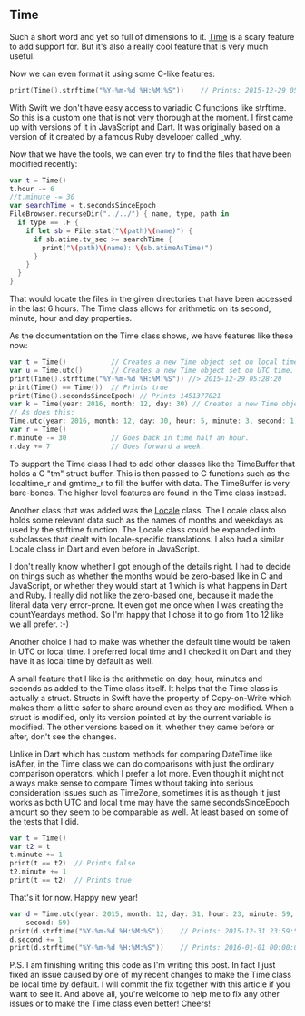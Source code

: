 Time
----

Such a short word and yet so full of dimensions to it.
[Time](../Sources/time.swift) is a scary feature
to add support for. But it's also a really cool feature that is very much
useful.

Now we can even format it using some C-like features:

```swift
print(Time().strftime("%Y-%m-%d %H:%M:%S"))    // Prints: 2015-12-29 05:47:13
```

With Swift we don't have easy access to variadic C functions like strftime. So
this is a custom one that is not very thorough at the moment. I first came up
with versions of it in JavaScript and Dart. It was originally based on a version
of it created by a famous Ruby developer called _why.

Now that we have the tools, we can even try to find the files that have been
modified recently:

```swift
var t = Time()
t.hour -= 6
//t.minute -= 30
var searchTime = t.secondsSinceEpoch
FileBrowser.recurseDir("../../") { name, type, path in
  if type == .F {
    if let sb = File.stat("\(path)\(name)") {
      if sb.atime.tv_sec >= searchTime {
        print("\(path)\(name): \(sb.atimeAsTime)")
      }
    }
  }
}
```

That would locate the files in the given directories that have been accessed in
the last 6 hours. The Time class allows for arithmetic on its second, minute,
hour and day properties.

As the documentation on the Time class shows, we have features like these now:

```swift
var t = Time()           // Creates a new Time object set on local time.
var u = Time.utc()       // Creates a new Time object set on UTC time.
print(Time().strftime("%Y-%m-%d %H:%M:%S")) //> 2015-12-29 05:28:20
print(Time() == Time())  // Prints true
print(Time().secondsSinceEpoch) // Prints 1451377821
var k = Time(year: 2016, month: 12, day: 30) // Creates a new Time object.
// As does this:
Time.utc(year: 2016, month: 12, day: 30, hour: 5, minute: 3, second: 1)
var r = Time()
r.minute -= 30           // Goes back in time half an hour.
r.day += 7               // Goes forward a week.
```

To support the Time class I had to add other classes like the TimeBuffer that
holds a C "tm" struct buffer. This is then passed to C functions such as the
localtime_r and gmtime_r to fill the buffer with data. The TimeBuffer is very
bare-bones. The higher level features are found in the Time class instead.

Another class that was added was the [Locale](../Sources/locale.swift) class.
The Locale class also holds some relevant data such as the names of months and
weekdays as used by the strftime function. The Locale class could be expanded
into subclasses that dealt with locale-specific translations. I also had a
similar Locale class in Dart and even before in JavaScript.

I don't really know whether I got enough of the details right. I had to decide
on things such as whether the months would be zero-based like in C and
JavaScript, or whether they would start at 1 which is what happens in Dart
and Ruby. I really did not like the zero-based one, because it made the literal
data very error-prone. It even got me once when I was creating the countYeardays
method. So I'm happy that I chose it to go from 1 to 12 like we all prefer. :-)

Another choice I had to make was whether the default time would be taken in UTC
or local time. I preferred local time and I checked it on Dart and they have it
as local time by default as well.

A small feature that I like is the arithmetic on day, hour, minutes and seconds
as added to the Time class itself. It helps that the Time class is actually a
struct. Structs in Swift have the property of Copy-on-Write which makes them a
little safer to share around even as they are modified. When a struct is
modified, only its version pointed at by the current variable is modified. The
other versions based on it, whether they came before or after, don't see the
changes.

Unlike in Dart which has custom methods for comparing DateTime like isAfter, in
the Time class we can do comparisons with just the ordinary comparison
operators, which I prefer a lot more. Even though it might not always make sense
to compare Times without taking into serious consideration issues such as
TimeZone, sometimes it is as though it just works as both UTC and local time
may have the same secondsSinceEpoch amount so they seem to be comparable as
well. At least based on some of the tests that I did.

```swift
var t = Time()
var t2 = t
t.minute += 1
print(t == t2)  // Prints false
t2.minute += 1
print(t == t2)  // Prints true
```

That's it for now. Happy new year!

```swift
var d = Time.utc(year: 2015, month: 12, day: 31, hour: 23, minute: 59,
    second: 59)
print(d.strftime("%Y-%m-%d %H:%M:%S"))    // Prints: 2015-12-31 23:59:59
d.second += 1
print(d.strftime("%Y-%m-%d %H:%M:%S"))    // Prints: 2016-01-01 00:00:00
```

P.S. I am finishing writing this code as I'm writing this post. In fact I just
fixed an issue caused by one of my recent changes to make the Time class be
local time by default. I will commit the fix together with this article if you
want to see it. And above all, you're welcome to help me to fix any other issues
or to make the Time class even better! Cheers!
